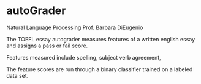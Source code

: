 # autoGrader
Natural Language Processing
Prof. Barbara DiEugenio

The TOEFL essay autograder measures features of a written english essay and assigns
a pass or fail score. 

Features measured include spelling, subject verb agreement, 

The feature scores are run through a binary classifier trained on a labeled data set. 
